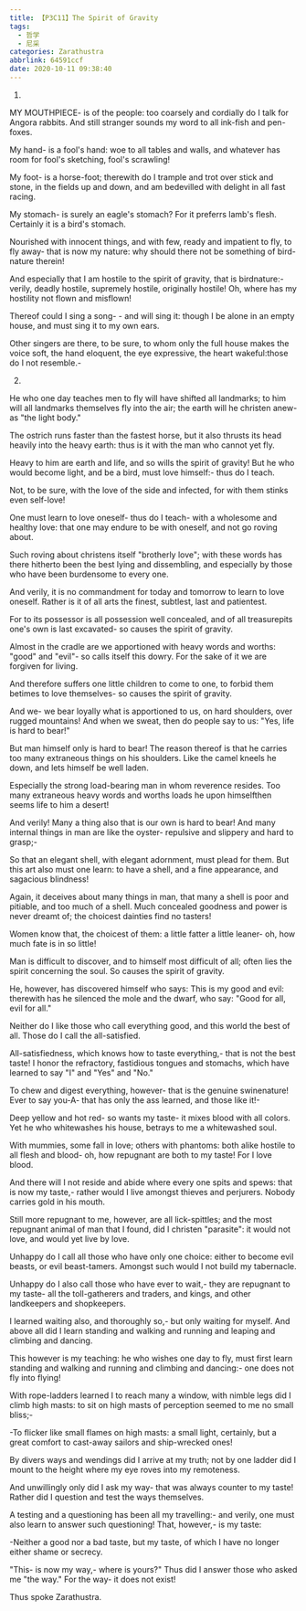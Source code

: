 ```yaml
---
title: 【P3C11】The Spirit of Gravity
tags:
  - 哲学
  - 尼采
categories: Zarathustra
abbrlink: 64591ccf
date: 2020-10-11 09:38:40
---
```

1.

MY MOUTHPIECE- is of the people: too coarsely and cordially do I talk for Angora rabbits. And still stranger sounds my word to all ink-fish and pen-foxes.

My hand- is a fool's hand: woe to all tables and walls, and whatever has room for fool's sketching, fool's scrawling!
<!-- more -->
My foot- is a horse-foot; therewith do I trample and trot over stick and stone, in the fields up and down, and am bedevilled with delight in all fast racing.

My stomach- is surely an eagle's stomach? For it preferrs lamb's flesh. Certainly it is a bird's stomach.

Nourished with innocent things, and with few, ready and impatient to fly, to fly away- that is now my nature: why should there not be something of bird-nature therein!

And especially that I am hostile to the spirit of gravity, that is birdnature:- verily, deadly hostile, supremely hostile, originally hostile! Oh, where has my hostility not flown and misflown!

Thereof could I sing a song- - and will sing it: though I be alone in an empty house, and must sing it to my own ears.

Other singers are there, to be sure, to whom only the full house makes the voice soft, the hand eloquent, the eye expressive, the heart wakeful:those do I not resemble.-

2.

He who one day teaches men to fly will have shifted all landmarks; to him will all landmarks themselves fly into the air; the earth will he christen anew- as "the light body."

The ostrich runs faster than the fastest horse, but it also thrusts its head heavily into the heavy earth: thus is it with the man who cannot yet fly.

Heavy to him are earth and life, and so wills the spirit of gravity! But he who would become light, and be a bird, must love himself:- thus do I teach.

Not, to be sure, with the love of the side and infected, for with them stinks even self-love!

One must learn to love oneself- thus do I teach- with a wholesome and healthy love: that one may endure to be with oneself, and not go roving about.

Such roving about christens itself "brotherly love"; with these words has there hitherto been the best lying and dissembling, and especially by those who have been burdensome to every one.

And verily, it is no commandment for today and tomorrow to learn to love oneself. Rather is it of all arts the finest, subtlest, last and patientest.

For to its possessor is all possession well concealed, and of all treasurepits one's own is last excavated- so causes the spirit of gravity.

Almost in the cradle are we apportioned with heavy words and worths: "good" and "evil"- so calls itself this dowry. For the sake of it we are forgiven for living.

And therefore suffers one little children to come to one, to forbid them betimes to love themselves- so causes the spirit of gravity.

And we- we bear loyally what is apportioned to us, on hard shoulders, over rugged mountains! And when we sweat, then do people say to us: "Yes, life is hard to bear!"

But man himself only is hard to bear! The reason thereof is that he carries too many extraneous things on his shoulders. Like the camel kneels he down, and lets himself be well laden.

Especially the strong load-bearing man in whom reverence resides. Too many extraneous heavy words and worths loads he upon himselfthen seems life to him a desert!

And verily! Many a thing also that is our own is hard to bear! And many internal things in man are like the oyster- repulsive and slippery and hard to grasp;-

So that an elegant shell, with elegant adornment, must plead for them. But this art also must one learn: to have a shell, and a fine appearance, and sagacious blindness!

Again, it deceives about many things in man, that many a shell is poor and pitiable, and too much of a shell. Much concealed goodness and power is never dreamt of; the choicest dainties find no tasters!

Women know that, the choicest of them: a little fatter a little leaner- oh, how much fate is in so little!

Man is difficult to discover, and to himself most difficult of all; often lies the spirit concerning the soul. So causes the spirit of gravity.

He, however, has discovered himself who says: This is my good and evil: therewith has he silenced the mole and the dwarf, who say: "Good for all, evil for all."

Neither do I like those who call everything good, and this world the best of all. Those do I call the all-satisfied.

All-satisfiedness, which knows how to taste everything,- that is not the best taste! I honor the refractory, fastidious tongues and stomachs, which have learned to say "I" and "Yes" and "No."

To chew and digest everything, however- that is the genuine swinenature! Ever to say you-A- that has only the ass learned, and those like it!-

Deep yellow and hot red- so wants my taste- it mixes blood with all colors. Yet he who whitewashes his house, betrays to me a whitewashed soul.

With mummies, some fall in love; others with phantoms: both alike hostile to all flesh and blood- oh, how repugnant are both to my taste! For I love blood.

And there will I not reside and abide where every one spits and spews: that is now my taste,- rather would I live amongst thieves and perjurers. Nobody carries gold in his mouth.

Still more repugnant to me, however, are all lick-spittles; and the most repugnant animal of man that I found, did I christen "parasite": it would not love, and would yet live by love.

Unhappy do I call all those who have only one choice: either to become evil beasts, or evil beast-tamers. Amongst such would I not build my tabernacle.

Unhappy do I also call those who have ever to wait,- they are repugnant to my taste- all the toll-gatherers and traders, and kings, and other landkeepers and shopkeepers.

I learned waiting also, and thoroughly so,- but only waiting for myself. And above all did I learn standing and walking and running and leaping and climbing and dancing.

This however is my teaching: he who wishes one day to fly, must first learn standing and walking and running and climbing and dancing:- one does not fly into flying!

With rope-ladders learned I to reach many a window, with nimble legs did I climb high masts: to sit on high masts of perception seemed to me no small bliss;-

-To flicker like small flames on high masts: a small light, certainly, but a great comfort to cast-away sailors and ship-wrecked ones!

By divers ways and wendings did I arrive at my truth; not by one ladder did I mount to the height where my eye roves into my remoteness.

And unwillingly only did I ask my way- that was always counter to my taste! Rather did I question and test the ways themselves.

A testing and a questioning has been all my travelling:- and verily, one must also learn to answer such questioning! That, however,- is my taste:

-Neither a good nor a bad taste, but my taste, of which I have no longer either shame or secrecy.

"This- is now my way,- where is yours?" Thus did I answer those who asked me "the way." For the way- it does not exist!

Thus spoke Zarathustra.
